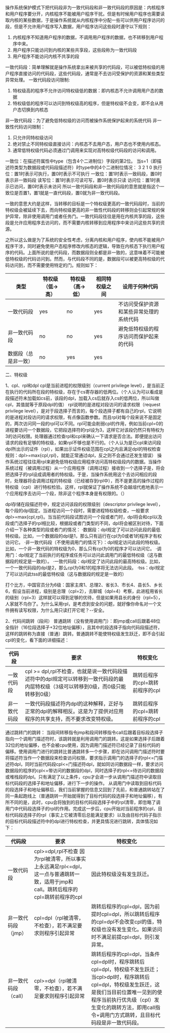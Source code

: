 操作系统保护模式下把代码段非为一致代码段和非一致代码段的原因是：内核程序和用户程序要分开，内核程序不能被用户程序干扰。但是有时候用户程序也需要读取内核的某些数据，于是操作系统就从内核程序中分配一些可以供用户程序访问的段，但是不允许用户程序写入数据，用户程序访问这些段时遵守以下规则：
1. 内核程序不知道用户程序的数据，不调用用户程序的数据，也不转移到用户程序中来。
2. 用户程序只能访问到内核的某些共享段，这些段称为一致代码段
3. 用户程序不能访问内核不共享的段

一致代码段：简单理解就是操作系统拿出来被共享的代码段，可以被低特权级的用户程序直接访问的代码段，这些代码段，通常是不去访问受保护的资源和某些类型异常处理。
一致代码段访问限制:
1. 特权级高的程序不允许访问特权级低的数据：即内核态不允许调用用户态的数据
2. 特权级低的程序可以访问到特权级高的程序，但是特权级不会变，即不会从用户态切换到内核态

非一致代码段：为了避免低特权级的访问而被操作系统保护起来的系统代码
非一致性代码访问限制：
1. 只允许同特权级访问
2. 绝对禁止不同特权级直接访问：内核态不去用户态，用户态也不使用内核态。
3. 通常低特权级代码必须通过门调用来实现对高特权级代码段的访问和调用。

一致位：在描述符属性中type（包含4个二进制位）字段的第2位。
当s=1（即描述符类型为数据段或代码段描述符）时type中的4个二进制位情况：
3 2 1 0
执行位：置1时表示可执行，置0时表示不可执行
一致位：置1时表示一致码段，置0时表示非一致码段
读写位：置1时表示可读可写，置0时表示只读
访问位：置1时表示已访问，置0时表示未访问
所以一致代码段和非一致代码段的意思就是指这个一致位是否置1，置1就是一直代码段，置0就为非一致代码段。

一致的意思大约是这样，当转移的目标是一个特权级更高的一致代码段时，当前的特权级会被延续下去，而向特权级更高的非一致性代码段的转移则会引起常规的保护异常，除非使用调用门或者任务门。一致代码段往往是用在内核共享的段，这些段是允许应用程序去访问的，而不需要内核转移到应用程序中来访问这些共享的资源。

之所以这么做是为了系统的安全性考虑，分离内核和用户程序，使内核不能被用户程序干涉，同时避免使用户态程序修改内核态的逻辑，导致在内核态下执行用户程序的代码。上面所说的是代码段，而数据段则全都是非一致的，这意味着不可能被低特权级的代码访问到。然而，与代码段不同的是，数据段可以被更高特权级的代码访问到，而不需要使用特定的门。规则如下：

| 类型 | 特权级（低->高）|	特权级（高->低）|	相同特权级之间	|   设用于何种代码
|------|------------------|------------------|---------------|---------------|
|一致代码段 |	yes |	no	| yes | 不访问受保护资源和某些异常处理的系统代码 |
|非一致代码段 |	no |	no |	yes | 	避免低特权级的程序访问而保护起来的代码 |
|数据段（总是非一致） |	no |	yes |	yes | 	
  

二、特权级

1、cpl、rpl和dpl
cpl是当前进程的权限级别（current privilege level），是当前正在执行的代码所在段的特权级，存在于cs寄存器的低两位。（个人认为可以看成是段描述符未加载如cs前，该段的dpl，加载入cs后就存入cs的低两位，所以叫做cpl，其值就等于原段dpl的值）
rpl说明的是进程对段访问的请求权限（request privilege level），是对于段选择子而言的，每个段选择子都有自己的rpl，它说明的是进程对段访问的请求权限，有点像函数参数。而且rpl对每个段来说不是固定的，两次访问同一段的rpl可以不同。rpl可能会削弱cpl的作用，例如当前cpl=0的进程要访问一个数据段，它把段选择符的rpl设为3，这样它对该段仍然只有特权为3的访问权限。处理器通过检查rpl和cpl来确认一下请求是否合法。即便提出访问请求的段有足够的特权级，如果rpl不够也是不行的。（个人认为是已cpl来访问段dpl所出示的证件（rpl），如果出示证件权级范围在cpl之内且满足dpl的特权检查规则：dpl>=max{cpl,rpl}，就能正常通过dpl，反之则不会通过还发生错误）
操作系统过程往往用rpl来避免低特权级应用程序访问高特权级段内的数据。当操作系统过程（被调用过程）从一个应用程序（调用过程）接收到一个选择子是，将会把选择子的rpl设成调用者的特权级。于是，当操作系统用这个去访问相应的段时，处理器将会调用过程的特权级（已经被存到rpl中），而不是更高的操作过程的特权级（cpl）进行特权检验。这样，rpl就保证了操作系统不会越俎代庖地表示一个应用程序去访问一个段，除非这个程序本身是有权限的。（）

dpl存储在段描述符中，规定访问该段的权限级别（descriptor privilege level），每个段的dpl固定。当进程访问一个段时，需要进程特权级检查，一般要求dpl>=max{cpl,rpl}。当当前代码段试图访问一个段或者门时，dpl将会和cpl以及段或门选择子的rpl相比较，根据段或者门类型的不同，dpl将会被区别对待，下面介绍一下各种类型的段或者门的情况：
·数据段：dpl规定了可以访问此段的最低特权级。比如，一个数据段的dpl是1，那么只有运行在cpl为0或者1的程序才有权访问它。
·非一致代码段（不使用调用门的情况下）：dpl规定访问此段的特权级。比如，一个非一致代码的特权级为0，那么只有cpl为0的程序才可以访问它。
·调用门：dpl规定了当前执行的程序或任务可以访问此调用门的最低特权级（这与数据段的规定是一致的）。
·一致代码段：dpl规定了访问此段的最高特权级。比如，一个一致代码段的dpl是2，那么cpl为0和1的程序将无法访问此段。
·tss：dpl规定了可以访问此tss的最低特权级（这与数据段的规定是一致的）

打个比方，中国官员分为6级：国家主席1、总理2、省长3、市长4、县长5、乡长6，假设当前进程，级别是总理（cpl=2），去聊城（dpl=4）考察，此进程用省长的级别（rpl=3）这样就可以得到足够的优待，但是如果用县长的身份（rpl=5），人家就不鸟你了。为什么采用rpl，是考虑到安全的问题，就好像你命名对一个文件拥有读写权限，为什么用只读打开它呢？--安全。

2、代码间跳转（段间）
普通跳转（没有使用调用门）：即jmp或call后跟着48位全指针（16位段选择子+32位地址偏移），且其中的段选择子指向代码段描述符，这样的跳转称为直接（普通）跳转。普通跳转不能使特权级发生跃迁，即不会引起cpl的变化，看下面的详细描述：

|代码段	|要求	|特权变化
|-------------------------|---------------------------------|---------------------------------------------|
|一致代码段	| cpl >= dpl,rpl不检查，也就是说一致代码段描述符中的dpl规定可以转移到一致代码段的最内层特权级（3级可以转移到0级，而0级只能转移到0级）|	跳转后程序的cpl=跳转前程序的cpl |
|非一致代码段	| 一致代码段描述符内dpl的这种解释，正好与正常的dpl的解释相反。这是为了提供对应用程序的共享支持，而不要求改变特权级。	| 跳转后程序的cpl=跳转前程序的cpl |
  
通过跳转门的跳转： 当段间转移指令jmp和段间转移指令call后跟着目标段选择子指向一个调用门描述符时，该跳转就是利用调用门的跳转。这是如果选择子后跟着32位的地址偏移，也不会被cpu使用，因为调用门描述符已经记录了目标代码的偏移。使用调用门进行的跳转比普通跳转多一个步骤，即在访问调用门描述符时要将描述符当作一个数据段来检查访问权限，要求指示调用门的选择子的rpl<=门描述符dpl，同时当前代码段cpl<=门描述符dpl，就如同访问数据段一样，要求访问数据段的程序的cpl<=带访问的数据段的dpl，同时选择子的rpl<=待访问的数据段或堆栈段的dpl。只有满足了以上条件，cpu才会进一步从调用门描述符中读取目标代码段的选择子和地址偏移，进行下一步的操作。
从调用门中读取到目标代码的段选择子和地址偏移后，我们当前掌握的信息又回到了先前，和普通跳转站在了同一条起跑线上（普通跳转一开始就得到了目标代码的段选择子和地址偏移），有所不同的是，此时，cpu会将独到的目标代码段选择子中的rpl清零，即忽略了调用门中代码段选择子的rpl的作用。完成这一步后，cpu开始对当前程序的cpl，目标代码段选择子的rpl（事实上它被清零后总能满足要求）以及由目标代码子指示的目标代码段描述符中的dpl进行特权检查，并更具情况进行跳转，具体情况如下：

|代码段	|要求	|特权变化
|-------|-------|------|
|一致代码段|	cpl>=dpl,rpl不检查	因为rpl被清零，所以事实上永远满足rpl<=dpl，这一点与普通跳转一致，适用于jmp和call。跳转后程序的cpl=跳转前程序的cpl|因此特权级没有发生跃迁。
|非一致代码段（jmp）	|cpl=dpl（rpl被清零，不检查），若不满足要求则程序引起异常|	跳转后程序的cpl=dpl，因为前提时cpl=dpl，所以跳转后程序的cpl=dpl不会改变cpl的值，特权级也没有发生变化。如果访问时不满足前提cpl=dpl，则引发异常。
|非一致代码段（call）|	cpl>=dpl（rpl被清零，不检查），若不满足要求则程序引起异常	|跳转后程序的cpl=dpl，当条件cpl=dpl时，程序跳转后cpl=dpl，特权级不发生跃迁；当cpl>dpl时，程序跳转后cpl=dpl，特权级发生跃迁，这是我们当目前位置唯一见到的使程序当前执行优先级（cpl）发生变化的跳转方法，即用call指令+调用门方式跳转，且目标代码段是非一致代码段。
